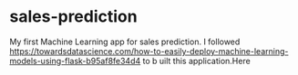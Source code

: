 # sales-prediction
My first Machine Learning app for sales prediction.
I followed https://towardsdatascience.com/how-to-easily-deploy-machine-learning-models-using-flask-b95af8fe34d4 to b uilt this application.Here
